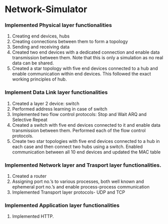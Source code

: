 # Network-Simulator
### Implemented Physical layer functionalities
1. Creating end devices, hubs
2. Creating connections between them to form a topology
3. Sending and receiving data
4. Created two end devices with a dedicated connection and enable data transmission between them. Note that this is only a simulation as no real data can be shared.
5. Created a star topology with five end devices connected to a hub
and enable communication within end devices. This followed the exact working principles of hub.

### Implement Data Link layer functionalities
1. Created a layer 2 device: switch
2. Performed address learning in case of switch
3. Implemented two flow control protocols: Stop and Wait ARQ and Selective Repeat
4. Created a switch with five end devices connected to it and enable data transmission between them. Performed each of the flow control protocols.
5. Create two star topologies with five end devices connected to a hub in each case and then connect two hubs using a switch. Enabled communication between all 10 end devices and updated the MAC table

### Implemented Network layer and Trasport layer functionalities.
1. Created a router
2. Assigning port no.’s to various processes, both well known and ephemeral port no.’s and enable process-process communication
3. Implemented Transport layer protocols- UDP and TCP

### Implemented Application layer functionalities
1. Implemented HTTP.
